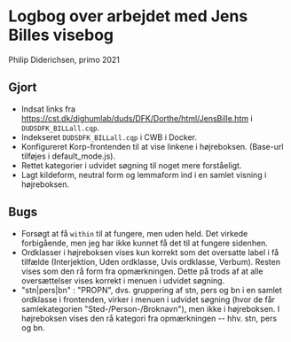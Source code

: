 # Logbog over arbejdet med Jens Billes visebog

Philip Diderichsen, primo 2021



## Gjort

- Indsat links fra https://cst.dk/dighumlab/duds/DFK/Dorthe/html/JensBille.htm i `DUDSDFK_BILLall.cqp`.
- Indekseret `DUDSDFK_BILLall.cqp` i CWB i Docker.
- Konfigureret Korp-frontenden til at vise linkene i højreboksen. (Base-url tilføjes i default_mode.js).
- Rettet kategorier i udvidet søgning til noget mere forståeligt.
- Lagt kildeform, neutral form og lemmaform ind i en samlet visning i højreboksen.


## Bugs

- Forsøgt at få  `within` til at fungere, men uden held. Det virkede forbigående, men jeg har ikke kunnet få det til at fungere sidenhen.
- Ordklasser i højreboksen vises kun korrekt som det oversatte label i få tilfælde (Interjektion, Uden ordklasse, Uvis ordklasse, Verbum). Resten vises som den rå form fra opmærkningen. Dette på trods af at alle oversættelser vises korrekt i menuen i udvidet søgning.
- "stn|pers|bn" : "PROPN", dvs. gruppering af stn, pers og bn i en samlet ordklasse i frontenden, virker i menuen i udvidet søgning (hvor de får samlekategorien "Sted-/Person-/Broknavn"), men ikke i højreboksen. I højreboksen vises den rå kategori fra opmærkningen -- hhv. stn, pers og bn.